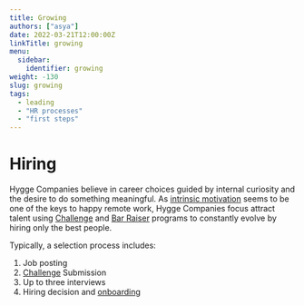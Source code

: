 ```yaml
---
title: Growing
authors: ["asya"]
date: 2022-03-21T12:00:00Z
linkTitle: growing
menu:
  sidebar:
    identifier: growing
weight: -130
slug: growing
tags:
  - leading
  - "HR processes"
  - "first steps"
---
```


# Hiring

Hygge Companies believe in career choices guided by internal curiosity and the desire to do something meaningful. As [intrinsic motivation](https://en.wikipedia.org/wiki/Motivation#Intrinsic) seems to be one of the keys to happy remote work, Hygge Companies focus attract talent using [Challenge](challenge-program) and [Bar Raiser](https://blog.aboutamazon.eu/working-at-amazon/what-is-a-bar-raiser-at-amazon) programs to constantly evolve by hiring only the best people.

Typically, a selection process includes:

1. Job posting
2. [Challenge](https://hygge.work/growing/challenge-program/) Submission
3. Up to three interviews
4. Hiring decision and [onboarding](https://hygge.work/growing/onboarding/)

